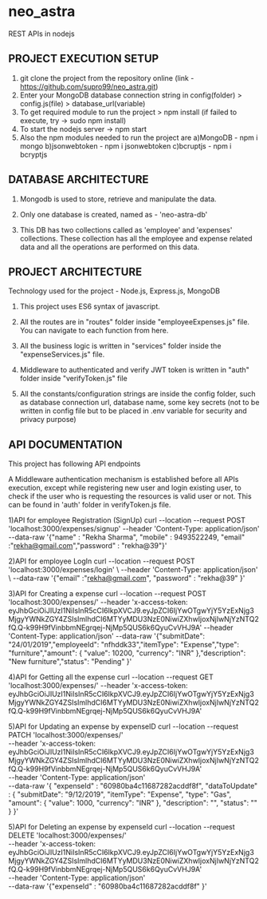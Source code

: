 # neo_astra
REST APIs in nodejs

## PROJECT EXECUTION SETUP
1) git clone the project from the repository online 
(link - https://github.com/supro99/neo_astra.git)
2) Enter your MongoDB database connection string in config(folder) > config.js(file) > database_url(variable)
3) To get required module to run the project > npm install (if failed to execute, try -> sudo npm install)
4) To start the nodejs server -> npm start
5) Also the npm modules needed to run the project are 
	a)MongoDB - npm i mongo
	b)jsonwebtoken - npm i jsonwebtoken
	c)bcruptjs - npm i bcryptjs


## DATABASE ARCHITECTURE
1) Mongodb is used to store, retrieve and manipulate the data.

2) Only one database is created, named as - 'neo-astra-db'

3) This DB has two collections called as 'employee' and 'expenses' collections.
    These collection has all the employee and expense related data and all the operations are performed on this data.


## PROJECT ARCHITECTURE
Technology used for the project - Node.js, Express.js, MongoDB

1) This project uses ES6 syntax of javascript.

2) All the routes are in "routes" folder inside "employeeExpenses.js" file. You can navigate to each function from here.

3) All the business logic is written in "services" folder inside the "expenseServices.js" file.

4) Middleware to authenticated and verify JWT token is written in "auth" folder inside "verifyToken.js" file

5) All the constants/configuration strings are inside the config folder, such as database connection url, database name, some key secrets (not to be written in config file but to be placed in .env variable for security and privacy purpose)


## API DOCUMENTATION
This project has following API endpoints

A Middleware authentication mechanism is established before all APIs execution, except while registering new user and login existing user, to check if the user who is requesting the resources is valid user or not. 
This can be found in 'auth' folder in verifyToken.js file.

1)API for employee Registration (SignUp)
		curl --location --request POST 'localhost:3000/expenses/signup' \--header 'Content-Type: application/json' \--data-raw '{"name" : "Rekha Sharma", "mobile"  : 9493522249, "email" :"rekha@gmail.com","password" : "rekha@39"}'



2)API for employee LogIn
		curl --location --request POST 'localhost:3000/expenses/login' \ --header 'Content-Type: application/json' \ --data-raw '{"email" :"rekha@gmail.com", "password" : "rekha@39" }'

3)API for Creating a expense
		curl --location --request POST 'localhost:3000/expenses/' \--header 'x-access-token: eyJhbGciOiJIUzI1NiIsInR5cCI6IkpXVCJ9.eyJpZCI6IjYwOTgwYjY5YzExNjg3MjgyYWNkZGY4ZSIsImlhdCI6MTYyMDU3NzE0NiwiZXhwIjoxNjIwNjYzNTQ2fQ.Q-k99H9fVinbbmNEgrqej-NjMp5QUS6k6QyuCvVHJ9A' \--header 'Content-Type: application/json' \--data-raw '{"submitDate": "24/01/2019","employeeId": "nfhddk33","itemType": "Expense","type": "furniture","amount": { "value": 10200, "currency": "INR" },"description": "New furniture","status": "Pending" }'

4)API for Getting all the expense 
		curl --location --request GET 'localhost:3000/expenses/' \--header 'x-access-token: eyJhbGciOiJIUzI1NiIsInR5cCI6IkpXVCJ9.eyJpZCI6IjYwOTgwYjY5YzExNjg3MjgyYWNkZGY4ZSIsImlhdCI6MTYyMDU3NzE0NiwiZXhwIjoxNjIwNjYzNTQ2fQ.Q-k99H9fVinbbmNEgrqej-NjMp5QUS6k6QyuCvVHJ9A'

5)API for Updating an expense by expenseID
		curl --location --request PATCH 'localhost:3000/expenses/' \
		--header 'x-access-token: eyJhbGciOiJIUzI1NiIsInR5cCI6IkpXVCJ9.eyJpZCI6IjYwOTgwYjY5YzExNjg3MjgyYWNkZGY4ZSIsImlhdCI6MTYyMDU3NzE0NiwiZXhwIjoxNjIwNjYzNTQ2fQ.Q-k99H9fVinbbmNEgrqej-NjMp5QUS6k6QyuCvVHJ9A' \
		--header 'Content-Type: application/json' \
		--data-raw '{ "expenseId" : "60980ba4c11687282acddf8f", "dataToUpdate" :
        {
            "submitDate": "9/12/2019",
            "itemType": "Expense",
            "type": "Gas",
            "amount": { "value": 1000, "currency": "INR" },
            "description": "",
            "status": ""
        }
}'


5)API for Deleting an expense by expenseId
		curl --location --request DELETE 'localhost:3000/expenses/' \
		--header 'x-access-token: eyJhbGciOiJIUzI1NiIsInR5cCI6IkpXVCJ9.eyJpZCI6IjYwOTgwYjY5YzExNjg3MjgyYWNkZGY4ZSIsImlhdCI6MTYyMDU3NzE0NiwiZXhwIjoxNjIwNjYzNTQ2fQ.Q-k99H9fVinbbmNEgrqej-NjMp5QUS6k6QyuCvVHJ9A' \
		--header 'Content-Type: application/json' \
		--data-raw '{"expenseId" : "60980ba4c11687282acddf8f" }'

